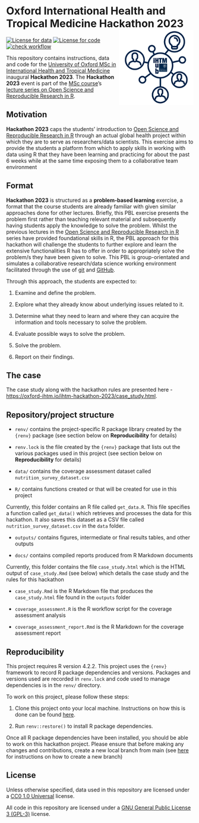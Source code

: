 
<!-- README.md is generated from README.Rmd. Please edit that file -->

# Oxford International Health and Tropical Medicine Hackathon 2023 <img src="https://github.com/OxfordIHTM/open-reproducible-science/raw/main/images/ihtm_small.png" width="200px" align="right" />

<!-- badges: start -->

[![License for
data](https://img.shields.io/badge/license%20(for%20data)-CC0-blue.svg)](https://creativecommons.org/publicdomain/zero/1.0/)
[![License for
code](https://img.shields.io/badge/license%20(for%20code)-GPL3.0-blue.svg)](https://opensource.org/licenses/gpl-3.0.html)
[![check
workflow](https://github.com/OxfordIHTM/ihtm-hackathon-2023/actions/workflows/check-workflow.yml/badge.svg)](https://github.com/OxfordIHTM/ihtm-hackathon-2023/actions/workflows/check-workflow.yml)
<!-- badges: end -->

This repository contains instructions, data and code for the [University
of Oxford MSc in International Health and Tropical
Medicine](https://www.ox.ac.uk/admissions/graduate/courses/msc-international-health-and-tropical-medicine)
inaugural **Hackathon 2023**. The **Hackathon 2023** event is part of
the [MSc
course](https://www.ox.ac.uk/admissions/graduate/courses/msc-international-health-and-tropical-medicine)’s
[lecture series on Open Science and Reproducible Research in
R](https://oxford-ihtm.io/open-reproducible-science).

## Motivation

**Hackathon 2023** caps the students’ introduction to [Open Science and
Reproducible Research in
R](https://oxford-ihtm.io/open-reproducible-science) through an actual
global health project within which they are to serve as researchers/data
scientists. This exercise aims to provide the students a platform from
which to apply skills in working with data using R that they have been
learning and practicing for about the past 6 weeks while at the same
time exposing them to a collaborative team environment

## Format

**Hackathon 2023** is structured as a **problem-based learning**
exercise, a format that the course students are already familiar with
given similar approaches done for other lectures. Briefly, this PBL
exercise presents the problem first rather than teaching relevant
material and subsequently having students apply the knowledge to solve
the problem. Whilst the previous lectures in the [Open Science and
Reproducible Research in
R](https://oxford-ihtm.io/open-reproducible-science) series have
provided foundational skills in R, the PBL approach for this hackathon
will challenge the students to further explore and learn the extensive
functionalities R has to offer in order to appropriately solve the
problem/s they have been given to solve. This PBL is group-orientated
and simulates a collaborative research/data science working environment
facilitated through the use of [git](https://git-scm.com/) and
[GitHub](https://github.com).

Through this approach, the students are expected to:

1.  Examine and define the problem.

2.  Explore what they already know about underlying issues related to
    it.

3.  Determine what they need to learn and where they can acquire the
    information and tools necessary to solve the problem.

4.  Evaluate possible ways to solve the problem.

5.  Solve the problem.

6.  Report on their findings.

## The case

The case study along with the hackathon rules are presented here -
<https://oxford-ihtm.io/ihtm-hackathon-2023/case_study.html>.

## Repository/project structure

- `renv/` contains the project-specific R package library created by the
  `{renv}` package (see section below on **Reproducibility** for
  details)

- `renv.lock` is the file created by the `{renv}` package that lists out
  the various packages used in this project (see section below on
  **Reproducibility** for details)

- `data/` contains the coverage assessment dataset called
  `nutrition_survey_dataset.csv`

- `R/` contains functions created or that will be created for use in
  this project

Currently, this folder contains an R file called `get_data.R`. This file
specifies a function called `get_data()` which retrieves and processes
the data for this hackathon. It also saves this dataset as a CSV file
called `nutrition_survey_dataset.csv` in the `data` folder.

- `outputs/` contains figures, intermediate or final results tables, and
  other outputs

- `docs/` contains compiled reports produced from R Markdown documents

Currently, this folder contains the file `case_study.html` which is the
HTML output of `case_study.Rmd` (see below) which details the case study
and the rules for this hackathon

- `case_study.Rmd` is the R Markdown file that produces the
  `case_study.html` file found in the `outputs` folder

- `coverage_assessment.R` is the R workflow script for the coverage
  assessment analysis

- `coverage_assessment_report.Rmd` is the R Markdown for the coverage
  assessment report

## Reproducibility

This project requires R version 4.2.2. This project uses the `{renv}`
framework to record R package dependencies and versions. Packages and
versions used are recorded in `renv.lock` and code used to manage
dependencies is in the `renv/` directory.

To work on this project, please follow these steps:

1.  Clone this project onto your local machine. Instructions on how this
    is done can be found
    [here](https://oxford-ihtm.io/ihtm-handbook/clone-repository.html).

2.  Run `renv::restore()` to install R package dependencies.

Once all R package dependencies have been installed, you should be able
to work on this hackathon project. Please ensure that before making any
changes and contributions, create a new local branch from main (see
[here](https://oxford-ihtm.io/ihtm-handbook/participate-projects.html#create-a-new-branch-from-the-main-branch)
for instructions on how to create a new branch)

## License

Unless otherwise specified, data used in this repository are licensed
under a [CC0 1.0
Universal](https://creativecommons.org/publicdomain/zero/1.0/) license.

All code in this repository are licensed under a [GNU General Public
License 3 (GPL-3)](https://opensource.org/licenses/gpl-3.0.html)
license.

<br/> <br/>
